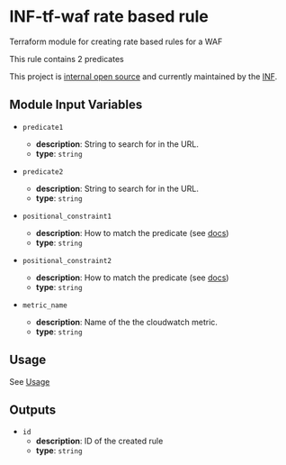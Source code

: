# INF-tf-waf rate based rule

Terraform module for creating rate based rules for a WAF

This rule contains 2 predicates

This project is [internal open source](https://en.wikipedia.org/wiki/Inner_source)
and currently maintained by the [INF](https://github.com/orgs/onpage-org/teams/inf).


## Module Input Variables

- `predicate1`
    -  __description__: String to search for in the URL.
    -  __type__: `string`

- `predicate2`
    -  __description__: String to search for in the URL.
    -  __type__: `string`

- `positional_constraint1`
    -  __description__: How to match the predicate (see [docs](https://docs.aws.amazon.com/waf/latest/APIReference/API_ByteMatchTuple.html#WAF-Type-ByteMatchTuple-PositionalConstraint))
    -  __type__: `string`

- `positional_constraint2`
    -  __description__: How to match the predicate (see [docs](https://docs.aws.amazon.com/waf/latest/APIReference/API_ByteMatchTuple.html#WAF-Type-ByteMatchTuple-PositionalConstraint))
    -  __type__: `string`

- `metric_name`
    -  __description__: Name of the the cloudwatch metric.
    -  __type__: `string`

## Usage
See [Usage](/README.md)

## Outputs
- `id`
    - __description__: ID of the created rule
    - __type__: `string`

